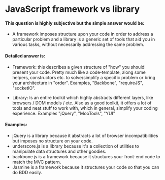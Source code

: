 # JavaScript framework vs library

#### This question is highly subjective but the simple answer would be:

* A framework imposes structure upon your code in order to address a particular problem and a library is a generic set of tools that aid you in various tasks, without necessarily addressing the same problem.


#### Detailed answer is:

* Framework: this describes a given structure of "how" you should present your code. Pretty much like a code-template, along some helpers, constructors etc. to solve/simplify a specific problem or bring your architecture in "order". Examples, "Backbone", "requireJS", "socketIO".

* Library: Is an entire toolkit which highly abstracts different layers, like browsers / DOM models / etc. Also as a good toolkit, it offers a lot of tools and neat stuff to work with, which in general, simplify your coding experience. Examples "jQuery", "MooTools", "YUI"


#### Examples:

* jQuery is a library because it abstracts a lot of browser incompatibilities but imposes no structure on your code.
* underscore.js is a library because it's a collection of utilities to manipulate data structures and other goodies.
* backbone.js is a framework because it structures your front-end code to match the MVC pattern.
* Jasmine is a framework because it structures your code so that you can do BDD easily.
